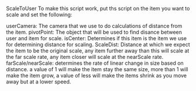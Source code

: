 ScaleToUser
To make this script work, put ths script on the item you want to scale and set the following:

userCamera: The camera that we use to do calculations of distance from the item.
pivotPoint: The object that will be used to find disance between user and item for scale.
isCenter: Determines if this item is the item we use for determining distance for scaling.
ScaleDist: Distance at which we expect the item to be the original scale, any item further away
than this will scale at the far scale rate, any item closer will scale at the nearScale rate.
farScale/nearScale: determines the rate of linear change in size based on distance. 
a value of 1 will make the item stay the same size, more than 1 will make the item grow,
a value of less will make the items shrink as you move away but at a lower speed.
